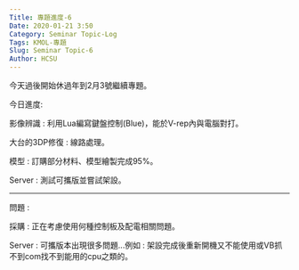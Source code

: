```yaml
---
Title: 專題進度-6
Date: 2020-01-21 3:50
Category: Seminar Topic-Log
Tags: KMOL-專題
Slug: Seminar Topic-6
Author: HCSU
---
```


今天過後開始休過年到2月3號繼續專題。

今日進度:

影像辨識 : 利用Lua編寫鍵盤控制(Blue)，能於V-rep內與電腦對打。

大台的3DP修復 : 線路處理。

模型 : 訂購部分材料、模型繪製完成95%。

Server : 測試可攜版並嘗試架設。

---

問題 : 

採購 : 正在考慮使用何種控制板及配電相關問題。

Server : 可攜版本出現很多問題...例如 : 架設完成後重新開機又不能使用或VB抓不到com找不到能用的cpu之類的。
